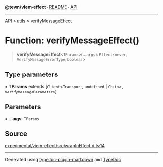 **@tevm/viem-effect** ∙ [README](../../README.md) ∙ [API](../../API.md)

***

[API](../../API.md) > [utils](../README.md) > verifyMessageEffect

# Function: verifyMessageEffect()

> **verifyMessageEffect**\<`TParams`\>(...`args`): `Effect`\<`never`, `VerifyMessageErrorType`, `boolean`\>

## Type parameters

▪ **TParams** extends [`Client`\<`Transport`, `undefined` \| `Chain`\>, `VerifyMessageParameters`]

## Parameters

▪ ...**args**: `TParams`

## Source

[experimental/viem-effect/src/wrapInEffect.d.ts:14](https://github.com/evmts/tevm-monorepo/blob/main/experimental/viem-effect/src/wrapInEffect.d.ts#L14)

***
Generated using [typedoc-plugin-markdown](https://www.npmjs.com/package/typedoc-plugin-markdown) and [TypeDoc](https://typedoc.org/)
